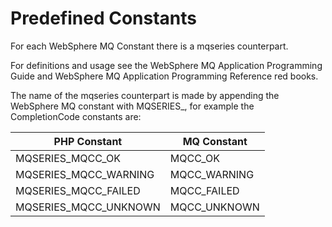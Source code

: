 Predefined Constants
====================

For each WebSphere MQ Constant there is a mqseries counterpart.

For definitions and usage see the WebSphere MQ Application Programming
Guide and WebSphere MQ Application Programming Reference red books.

The name of the mqseries counterpart is made by appending the WebSphere
MQ constant with MQSERIES\_, for example the CompletionCode constants
are:

| PHP Constant            | MQ Constant   |
|-------------------------|---------------|
| MQSERIES\_MQCC\_OK      | MQCC\_OK      |
| MQSERIES\_MQCC\_WARNING | MQCC\_WARNING |
| MQSERIES\_MQCC\_FAILED  | MQCC\_FAILED  |
| MQSERIES\_MQCC\_UNKNOWN | MQCC\_UNKNOWN |
